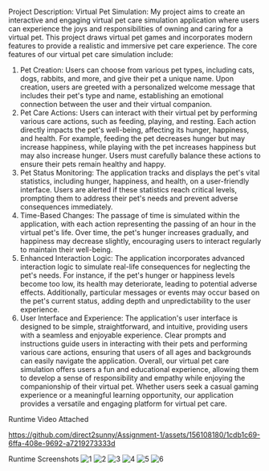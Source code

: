 Project Description: Virtual Pet Simulation: My project aims to create an interactive and engaging virtual pet care simulation application where users can experience the joys and responsibilities of owning and caring for a virtual pet. This project draws virtual pet games and incorporates modern features to provide a realistic and immersive pet care experience.
The core features of our virtual pet care simulation include: 
1. Pet Creation:
Users can choose from various pet types, including cats, dogs, rabbits, and more, and give their pet a unique name. Upon creation, users are greeted with a personalized welcome message that includes their pet's type and name, establishing an emotional connection between the user and their virtual companion.
2. Pet Care Actions:
Users can interact with their virtual pet by performing various care actions, such as feeding, playing, and resting. Each action directly impacts the pet's well-being, affecting its hunger, happiness, and health. For example, feeding the pet decreases hunger but may increase happiness, while playing with the pet increases happiness but may also increase hunger. Users must carefully balance these actions to ensure their pets remain healthy and happy.
3. Pet Status Monitoring:
The application tracks and displays the pet's vital statistics, including hunger, happiness, and health, on a user-friendly interface. Users are alerted if these statistics reach critical levels, prompting them to address their pet's needs and prevent adverse consequences immediately.
4. Time-Based Changes:
The passage of time is simulated within the application, with each action representing the passing of an hour in the virtual pet's life. Over time, the pet's hunger increases gradually, and happiness may decrease slightly, encouraging users to interact regularly to maintain their well-being.
5. Enhanced Interaction Logic:
The application incorporates advanced interaction logic to simulate real-life consequences for neglecting the pet's needs. For instance, if the pet's hunger or happiness levels become too low, its health may deteriorate, leading to potential adverse effects. Additionally, particular messages or events may occur based on the pet's current status, adding depth and unpredictability to the user experience.
6. User Interface and Experience:
The application's user interface is designed to be simple, straightforward, and intuitive, providing users with a seamless and enjoyable experience. Clear prompts and instructions guide users in interacting with their pets and performing various care actions, ensuring that users of all ages and backgrounds can easily navigate the application.
Overall, our virtual pet care simulation offers users a fun and educational experience, allowing them to develop a sense of responsibility and empathy while enjoying the companionship of their virtual pet. Whether users seek a casual gaming experience or a meaningful learning opportunity, our application provides a versatile and engaging platform for virtual pet care.


Runtime Video Attached



https://github.com/direct2sunny/Assignment-1/assets/156108180/1cdb1c69-6ffa-408e-9692-a7219273333d




Runtime Screenshots
![1](https://github.com/direct2sunny/Assignment-1/assets/156108180/b8dddae3-cd04-497f-a6b1-10af953bcff9)
![2](https://github.com/direct2sunny/Assignment-1/assets/156108180/f273709c-0bdf-46d8-9dfa-c8404b63b99b)
![3](https://github.com/direct2sunny/Assignment-1/assets/156108180/7ce7ce89-d6e4-418f-a25f-b68b249135f0)
![4](https://github.com/direct2sunny/Assignment-1/assets/156108180/e173f129-bdd9-4569-8d38-3e87f0c23136)
![5](https://github.com/direct2sunny/Assignment-1/assets/156108180/e31ab319-7410-4e85-963e-4176a1e71318)
![6](https://github.com/direct2sunny/Assignment-1/assets/156108180/06602b11-26ff-4b8b-862f-4657f86b4988)







